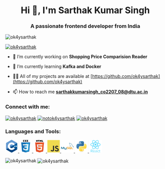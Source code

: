 <h1 align="center">Hi 👋, I'm Sarthak Kumar Singh</h1>
<h3 align="center">A passionate frontend developer from India</h3>

<p align="left"> <img src="https://komarev.com/ghpvc/?username=ok4ysarthak&label=Profile%20views&color=0e75b6&style=flat" alt="ok4ysarthak" /> </p>

<p align="left"> <a href="https://github.com/ryo-ma/github-profile-trophy"><img src="https://github-profile-trophy.vercel.app/?username=ok4ysarthak" alt="ok4ysarthak" /></a> </p>

- 🔭 I’m currently working on **Shopping Price Comparision Reader**

- 🌱 I’m currently learning **Kafka and Docker**

- 👨‍💻 All of my projects are available at [https://github.com/ok4ysarthak](https://github.com/ok4ysarthak)

- 📫 How to reach me **sarthakkumarsingh_co2207_08@dtu.ac.in**

<h3 align="left">Connect with me:</h3>
<p align="left">
<a href="https://linkedin.com/in/ok4ysarthak" target="blank"><img align="center" src="https://raw.githubusercontent.com/rahuldkjain/github-profile-readme-generator/master/src/images/icons/Social/linked-in-alt.svg" alt="ok4ysarthak" height="30" width="40" /></a>
<a href="https://instagram.com/notok4ysarthak" target="blank"><img align="center" src="https://raw.githubusercontent.com/rahuldkjain/github-profile-readme-generator/master/src/images/icons/Social/instagram.svg" alt="notok4ysarthak" height="30" width="40" /></a>
<a href="https://www.leetcode.com/ok4ysarthak" target="blank"><img align="center" src="https://raw.githubusercontent.com/rahuldkjain/github-profile-readme-generator/master/src/images/icons/Social/leet-code.svg" alt="ok4ysarthak" height="30" width="40" /></a>
</p>

<h3 align="left">Languages and Tools:</h3>
<p align="left"> <a href="https://www.w3schools.com/cpp/" target="_blank" rel="noreferrer"> <img src="https://raw.githubusercontent.com/devicons/devicon/master/icons/cplusplus/cplusplus-original.svg" alt="cplusplus" width="40" height="40"/> </a> <a href="https://www.w3schools.com/css/" target="_blank" rel="noreferrer"> <img src="https://raw.githubusercontent.com/devicons/devicon/master/icons/css3/css3-original-wordmark.svg" alt="css3" width="40" height="40"/> </a> <a href="https://www.w3.org/html/" target="_blank" rel="noreferrer"> <img src="https://raw.githubusercontent.com/devicons/devicon/master/icons/html5/html5-original-wordmark.svg" alt="html5" width="40" height="40"/> </a> <a href="https://developer.mozilla.org/en-US/docs/Web/JavaScript" target="_blank" rel="noreferrer"> <img src="https://raw.githubusercontent.com/devicons/devicon/master/icons/javascript/javascript-original.svg" alt="javascript" width="40" height="40"/> </a> <a href="https://www.mysql.com/" target="_blank" rel="noreferrer"> <img src="https://raw.githubusercontent.com/devicons/devicon/master/icons/mysql/mysql-original-wordmark.svg" alt="mysql" width="40" height="40"/> </a> <a href="https://www.python.org" target="_blank" rel="noreferrer"> <img src="https://raw.githubusercontent.com/devicons/devicon/master/icons/python/python-original.svg" alt="python" width="40" height="40"/> </a> <a href="https://reactjs.org/" target="_blank" rel="noreferrer"> <img src="https://raw.githubusercontent.com/devicons/devicon/master/icons/react/react-original-wordmark.svg" alt="react" width="40" height="40"/> </a> </p>

<p><img align="left" src="https://github-readme-stats.vercel.app/api/top-langs?username=ok4ysarthak&show_icons=true&locale=en&layout=compact" alt="ok4ysarthak" /></p>

<p>&nbsp;<img align="center" src="https://github-readme-stats.vercel.app/api?username=ok4ysarthak&show_icons=true&locale=en" alt="ok4ysarthak" /></p>
